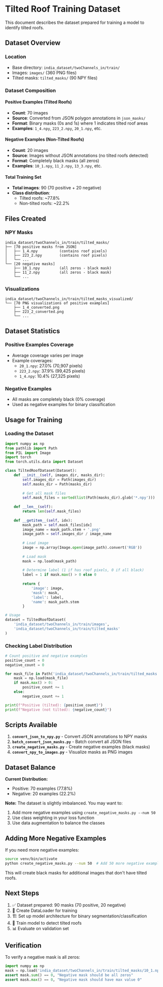 # Tilted Roof Training Dataset

This document describes the dataset prepared for training a model to identify tilted roofs.

## Dataset Overview

### Location
- Base directory: `india_dataset/twoChannels_in/train/`
- Images: `images/` (360 PNG files)
- Tilted masks: `tilted_masks/` (90 NPY files)

### Dataset Composition

#### Positive Examples (Tilted Roofs)
- **Count**: 70 images
- **Source**: Converted from JSON polygon annotations in `json_masks/`
- **Format**: Binary masks (0s and 1s) where 1 indicates tilted roof areas
- **Examples**: `1_4.npy`, `223_2.npy`, `20_1.npy`, etc.

#### Negative Examples (Non-Tilted Roofs)
- **Count**: 20 images  
- **Source**: Images without JSON annotations (no tilted roofs detected)
- **Format**: Completely black masks (all zeros)
- **Examples**: `10_1.npy`, `11_2.npy`, `13_3.npy`, etc.

#### Total Training Set
- **Total images**: 90 (70 positive + 20 negative)
- **Class distribution**: 
  - Tilted roofs: ~77.8%
  - Non-tilted roofs: ~22.2%

## Files Created

### NPY Masks
```
india_dataset/twoChannels_in/train/tilted_masks/
├── [70 positive masks from JSON]
│   ├── 1_4.npy          (contains roof pixels)
│   ├── 223_2.npy        (contains roof pixels)
│   └── ...
└── [20 negative masks]
    ├── 10_1.npy         (all zeros - black mask)
    ├── 11_2.npy         (all zeros - black mask)
    └── ...
```

### Visualizations
```
india_dataset/twoChannels_in/train/tilted_masks_visualized/
└── [70 PNG visualizations of positive examples]
    ├── 1_4_converted.png
    ├── 223_2_converted.png
    └── ...
```

## Dataset Statistics

### Positive Examples Coverage
- Average coverage varies per image
- Example coverages:
  - `20_1.npy`: 27.0% (70,907 pixels)
  - `223_2.npy`: 37.9% (99,425 pixels)
  - `1_4.npy`: 10.4% (27,325 pixels)

### Negative Examples
- All masks are completely black (0% coverage)
- Used as negative examples for binary classification

## Usage for Training

### Loading the Dataset

```python
import numpy as np
from pathlib import Path
from PIL import Image
import torch
from torch.utils.data import Dataset

class TiltedRoofDataset(Dataset):
    def __init__(self, images_dir, masks_dir):
        self.images_dir = Path(images_dir)
        self.masks_dir = Path(masks_dir)
        
        # Get all mask files
        self.mask_files = sorted(list(Path(masks_dir).glob('*.npy')))
        
    def __len__(self):
        return len(self.mask_files)
    
    def __getitem__(self, idx):
        mask_path = self.mask_files[idx]
        image_name = mask_path.stem + '.png'
        image_path = self.images_dir / image_name
        
        # Load image
        image = np.array(Image.open(image_path).convert('RGB'))
        
        # Load mask
        mask = np.load(mask_path)
        
        # Determine label (1 if has roof pixels, 0 if all black)
        label = 1 if mask.max() > 0 else 0
        
        return {
            'image': image,
            'mask': mask,
            'label': label,
            'name': mask_path.stem
        }

# Usage
dataset = TiltedRoofDataset(
    'india_dataset/twoChannels_in/train/images',
    'india_dataset/twoChannels_in/train/tilted_masks'
)
```

### Checking Label Distribution

```python
# Count positive and negative examples
positive_count = 0
negative_count = 0

for mask_file in Path('india_dataset/twoChannels_in/train/tilted_masks').glob('*.npy'):
    mask = np.load(mask_file)
    if mask.max() > 0:
        positive_count += 1
    else:
        negative_count += 1

print(f"Positive (tilted): {positive_count}")
print(f"Negative (not tilted): {negative_count}")
```

## Scripts Available

1. **`convert_json_to_npy.py`** - Convert JSON annotations to NPY masks
2. **`batch_convert_json_masks.py`** - Batch convert all JSON files
3. **`create_negative_masks.py`** - Create negative examples (black masks)
4. **`convert_npy_to_images.py`** - Visualize masks as PNG images

## Dataset Balance

**Current Distribution:**
- Positive: 70 examples (77.8%)
- Negative: 20 examples (22.2%)

**Note:** The dataset is slightly imbalanced. You may want to:
1. Add more negative examples using `create_negative_masks.py --num 50`
2. Use class weighting in your loss function
3. Use data augmentation to balance the classes

## Adding More Negative Examples

If you need more negative examples:

```bash
source venv/bin/activate
python create_negative_masks.py --num 50  # Add 50 more negative examples
```

This will create black masks for additional images that don't have tilted roofs.

## Next Steps

1. ✅ Dataset prepared: 90 masks (70 positive, 20 negative)
2. 📝 Create DataLoader for training
3. 🏗️ Set up model architecture for binary segmentation/classification
4. 🚀 Train model to detect tilted roofs
5. 📊 Evaluate on validation set

## Verification

To verify a negative mask is all zeros:
```python
import numpy as np
mask = np.load('india_dataset/twoChannels_in/train/tilted_masks/10_1.npy')
assert mask.sum() == 0, "Negative mask should be all zeros"
assert mask.max() == 0, "Negative mask should have max value 0"
```

